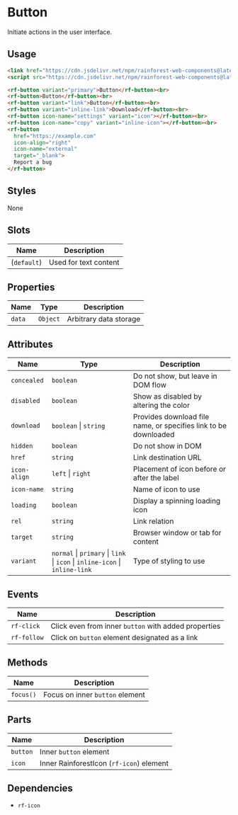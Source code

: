 # Button

Initiate actions in the user interface.

## Usage

``` html
<link href="https://cdn.jsdelivr.net/npm/rainforest-web-components@latest/rainforest.css" rel="stylesheet">
<script src="https://cdn.jsdelivr.net/npm/rainforest-web-components@latest/controls/button.js" type="module"></script>
```

``` html
<rf-button variant="primary">Button</rf-button><br>        
<rf-button>Button</rf-button><br> 
<rf-button variant="link">Button</rf-button><br>
<rf-button variant="inline-link">Download</rf-button><br>  
<rf-button icon-name="settings" variant="icon"></rf-button><br>  
<rf-button icon-name="copy" variant="inline-icon"></rf-button><br>  
<rf-button 
  href="https://example.com" 
  icon-align="right" 
  icon-name="external" 
  target="_blank">
  Report a bug
</rf-button>
```

## Styles

None

## Slots

| Name | Description |
| --- | --- |
| (`default`) | Used for text content |

## Properties

| Name | Type | Description |
| --- | --- | --- |
| `data` | `Object` | Arbitrary data storage |

## Attributes

| Name | Type | Description |
| --- | --- | --- |
| `concealed` | `boolean` | Do not show, but leave in DOM flow|      
| `disabled` | `boolean` | Show as disabled by altering the color |
| `download` | `boolean` \| `string` | Provides download file name, or specifies link to be downloaded |
| `hidden` | `boolean` | Do not show in DOM |      
| `href` | `string` | Link destination URL |      
| `icon-align` | `left` \| `right` | Placement of icon before or after the label |
| `icon-name` | `string` | Name of icon to use |
| `loading` | `boolean` | Display a spinning loading icon |
| `rel` | `string` | Link relation |
| `target` | `string` | Browser window or tab for content |
| `variant` | `normal` \| `primary` \| `link` \| `icon` \| `inline-icon` \| `inline-link` | Type of styling to use |

## Events

| Name | Description |
| --- | --- |
| `rf-click` | Click even from inner `button` with added properties |
| `rf-follow` | Click on `button` element designated as a link |

## Methods

| Name | Description |
| --- | --- |
| `focus()` | Focus on inner `button` element |

## Parts

| Name | Description |
| --- | --- |
| `button` | Inner `button` element |
| `icon` | Inner RainforestIcon (`rf-icon`) element |

## Dependencies

- `rf-icon`
